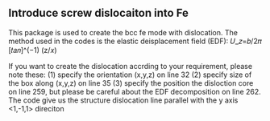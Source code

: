 ## Introduce screw dislocaiton into Fe

This package is used to create the bcc fe mode with dislocation. 
The method used in the codes is the elastic deisplacement field (EDF): 𝑈_𝑧=𝑏/2𝜋 [𝑡𝑎𝑛]^(−1) (z/𝑥)

If you want to create the dislocation accrding to your requirement, please note these:
(1) specify the orientation (x,y,z) on line 32
(2) specify size of the box along (x,y,z) on line 35
(3) specify the position the disloction core on line 259, but please be careful about the EDF decomposition on line 262.
The code give us the structure dislocation line parallel with the y axis <1,-1,1> direciton
